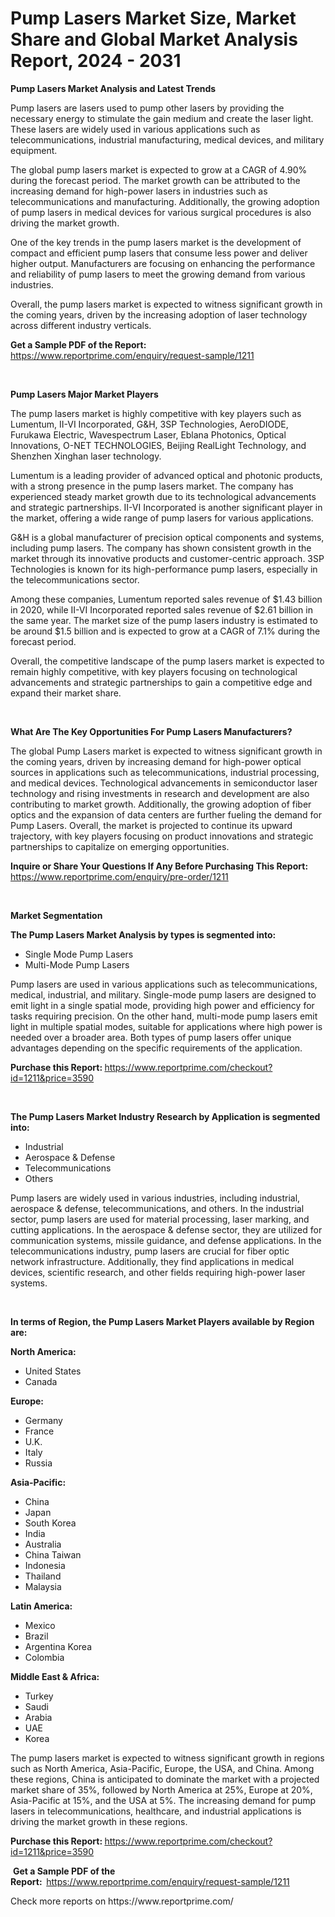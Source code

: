 <p><h1>Pump Lasers Market Size, Market Share and Global Market Analysis Report, 2024 - 2031</h1></p><p><strong>Pump Lasers Market Analysis and Latest Trends</strong></p>
<p><p>Pump lasers are lasers used to pump other lasers by providing the necessary energy to stimulate the gain medium and create the laser light. These lasers are widely used in various applications such as telecommunications, industrial manufacturing, medical devices, and military equipment.</p><p>The global pump lasers market is expected to grow at a CAGR of 4.90% during the forecast period. The market growth can be attributed to the increasing demand for high-power lasers in industries such as telecommunications and manufacturing. Additionally, the growing adoption of pump lasers in medical devices for various surgical procedures is also driving the market growth.</p><p>One of the key trends in the pump lasers market is the development of compact and efficient pump lasers that consume less power and deliver higher output. Manufacturers are focusing on enhancing the performance and reliability of pump lasers to meet the growing demand from various industries.</p><p>Overall, the pump lasers market is expected to witness significant growth in the coming years, driven by the increasing adoption of laser technology across different industry verticals.</p></p>
<p><strong>Get a Sample PDF of the Report:&nbsp;</strong> <a href="https://www.reportprime.com/enquiry/request-sample/1211">https://www.reportprime.com/enquiry/request-sample/1211</a></p>
<p>&nbsp;</p>
<p><strong>Pump Lasers Major Market Players</strong></p>
<p><p>The pump lasers market is highly competitive with key players such as Lumentum, II-VI Incorporated, G&H, 3SP Technologies, AeroDIODE, Furukawa Electric, Wavespectrum Laser, Eblana Photonics, Optical Innovations, O-NET TECHNOLOGIES, Beijing RealLight Technology, and Shenzhen Xinghan laser technology. </p><p>Lumentum is a leading provider of advanced optical and photonic products, with a strong presence in the pump lasers market. The company has experienced steady market growth due to its technological advancements and strategic partnerships. II-VI Incorporated is another significant player in the market, offering a wide range of pump lasers for various applications.</p><p>G&H is a global manufacturer of precision optical components and systems, including pump lasers. The company has shown consistent growth in the market through its innovative products and customer-centric approach. 3SP Technologies is known for its high-performance pump lasers, especially in the telecommunications sector.</p><p>Among these companies, Lumentum reported sales revenue of $1.43 billion in 2020, while II-VI Incorporated reported sales revenue of $2.61 billion in the same year. The market size of the pump lasers industry is estimated to be around $1.5 billion and is expected to grow at a CAGR of 7.1% during the forecast period.</p><p>Overall, the competitive landscape of the pump lasers market is expected to remain highly competitive, with key players focusing on technological advancements and strategic partnerships to gain a competitive edge and expand their market share.</p></p>
<p>&nbsp;</p>
<p><strong>What Are The Key Opportunities For Pump Lasers Manufacturers?</strong></p>
<p><p>The global Pump Lasers market is expected to witness significant growth in the coming years, driven by increasing demand for high-power optical sources in applications such as telecommunications, industrial processing, and medical devices. Technological advancements in semiconductor laser technology and rising investments in research and development are also contributing to market growth. Additionally, the growing adoption of fiber optics and the expansion of data centers are further fueling the demand for Pump Lasers. Overall, the market is projected to continue its upward trajectory, with key players focusing on product innovations and strategic partnerships to capitalize on emerging opportunities.</p></p>
<p><strong>Inquire or Share Your Questions If Any Before Purchasing This Report:</strong> <a href="https://www.reportprime.com/enquiry/pre-order/1211">https://www.reportprime.com/enquiry/pre-order/1211</a></p>
<p>&nbsp;</p>
<p><strong>Market Segmentation</strong></p>
<p><strong>The Pump Lasers Market Analysis by types is segmented into:</strong></p>
<p><ul><li>Single Mode Pump Lasers</li><li>Multi-Mode Pump Lasers</li></ul></p>
<p><p>Pump lasers are used in various applications such as telecommunications, medical, industrial, and military. Single-mode pump lasers are designed to emit light in a single spatial mode, providing high power and efficiency for tasks requiring precision. On the other hand, multi-mode pump lasers emit light in multiple spatial modes, suitable for applications where high power is needed over a broader area. Both types of pump lasers offer unique advantages depending on the specific requirements of the application.</p></p>
<p><strong>Purchase this Report:&nbsp;</strong><a href="https://www.reportprime.com/checkout?id=1211&price=3590">https://www.reportprime.com/checkout?id=1211&price=3590</a></p>
<p>&nbsp;</p>
<p><strong>The Pump Lasers Market Industry Research by Application is segmented into:</strong></p>
<p><ul><li>Industrial</li><li>Aerospace & Defense</li><li>Telecommunications</li><li>Others</li></ul></p>
<p><p>Pump lasers are widely used in various industries, including industrial, aerospace & defense, telecommunications, and others. In the industrial sector, pump lasers are used for material processing, laser marking, and cutting applications. In the aerospace & defense sector, they are utilized for communication systems, missile guidance, and defense applications. In the telecommunications industry, pump lasers are crucial for fiber optic network infrastructure. Additionally, they find applications in medical devices, scientific research, and other fields requiring high-power laser systems.</p></p>
<p>&nbsp;</p>
<p><strong>In terms of Region, the Pump Lasers Market Players available by Region are:</strong></p>
<p>
    <p> <strong> North America: </strong>
        <ul>
            <li>United States</li>
            <li>Canada</li>
        </ul>
        </p> 
    <p> <strong> Europe: </strong>
        <ul>
            <li>Germany</li>
            <li>France</li>
            <li>U.K.</li>
            <li>Italy</li>
            <li>Russia</li>
        </ul>
        </p> 
    <p> <strong> Asia-Pacific: </strong>
        <ul>
            <li>China</li>
            <li>Japan</li>
            <li>South Korea</li>
            <li>India</li>
            <li>Australia</li>
            <li>China Taiwan</li>
            <li>Indonesia</li>
            <li>Thailand</li>
            <li>Malaysia</li>
        </ul>
        </p> 
    <p> <strong> Latin America: </strong>
        <ul>
            <li>Mexico</li>
            <li>Brazil</li>
            <li>Argentina Korea</li>
            <li>Colombia</li>
        </ul>
        </p> 
    <p> <strong> Middle East & Africa: </strong>
        <ul>
            <li>Turkey</li>
            <li>Saudi</li>
            <li>Arabia</li>
            <li>UAE</li>
            <li>Korea</li>
        </ul>
    </p>
    </p>
<p><p>The pump lasers market is expected to witness significant growth in regions such as North America, Asia-Pacific, Europe, the USA, and China. Among these regions, China is anticipated to dominate the market with a projected market share of 35%, followed by North America at 25%, Europe at 20%, Asia-Pacific at 15%, and the USA at 5%. The increasing demand for pump lasers in telecommunications, healthcare, and industrial applications is driving the market growth in these regions.</p></p>
<p><strong>Purchase this Report: </strong><a href="https://www.reportprime.com/checkout?id=1211&price=3590">https://www.reportprime.com/checkout?id=1211&price=3590</a></p>
<p>&nbsp;<strong>Get a Sample PDF of the Report:&nbsp;&nbsp;</strong><a href="https://www.reportprime.com/enquiry/request-sample/1211">https://www.reportprime.com/enquiry/request-sample/1211</a></p>
<p><strong></strong></p>
<p>Check more reports on https://www.reportprime.com/</p>